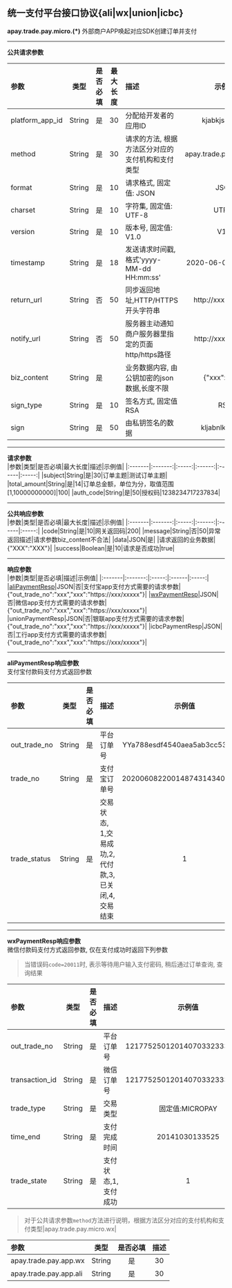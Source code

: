 ## 统一支付平台接口协议{ali|wx|union|icbc}



**apay.trade.pay.micro.(*)**
外部商户APP唤起对应SDK创建订单并支付

***

**公共请求参数**      

|参数|类型|是否必填|最大长度|描述|示例值|
|:-------|:-------:|:-----:|:------:|:------|:-----:|
|platform_app_id|String|是|30|分配给开发者的应用ID|kjabkjsdbfkjdf|
|method|String|是|30|请求的方法, 根据方法区分对应的支付机构和支付类型|apay.trade.pay.micro.wx|
|format|String|是|10|请求格式, 固定值: JSON|JSON|
|charset|String|是|10|字符集, 固定值: UTF-8|UTF-8|
|version|String|是|10|版本号, 固定值: V1.0|V1.0|
|timestamp|String|是|18|发送请求时间戳, 格式'yyyy-MM-dd HH:mm:ss'|2020-06-01 00:00:00|
|return_url|String|否|50|同步返回地址,HTTP/HTTPS开头字符串|http://xxx/returnUrl|
|notify_url|String|否|50|服务器主动通知商户服务器里指定的页面http/https路径|http://xxx/notifyUrl|
|biz_content|String|是| |业务数据内容, 由公钥加密的json数据,长度不限|{"xxx":"xxx"}|
|sign_type|String|是|10|签名方式, 固定值 RSA|RSA|
|sign|String|是|50|由私钥签名的数据|kljabnlkjnkljdfs|

***

**请求参数**  
|参数|类型|是否必填|最大长度|描述|示例值|
|:-------|:-------:|:-----:|:------:|:------|:-----:|
|subject|String|是|30|订单主题|测试订单主题|
|total_amount|String|是|14|订单总金额，单位为分，取值范围[1,10000000000]|100|
|auth_code|String|是|50|授权码|1238234717237834|

***

**公共响应参数**  
|参数|类型|是否必填|最大长度|描述|示例值|
|:-------|:-------:|:-----:|:------:|:------|:-----:|
|code|String|是|10|网关返回码|200|
|message|String|否|50|异常返回描述|请求参数biz_content不合法|
|data|JSON|是| |请求返回的业务数据|{"XXX":"XXX"}|
|success|Boolean|是|10|请求是否成功|true|

***

**响应参数**  
|参数|类型|是否必填|描述|示例值|
|:-------|:-------:|:-----:|:------|:-----:|
|[aliPaymentResp](#aliPaymentResp响应参数)|JSON|否|支付宝app支付方式需要的请求参数|{"out_trade_no":"xxx","xxx":"https://xxx/xxxxx"}|
|[wxPaymentResp](#wxPaymentResp响应参数)|JSON|否|微信app支付方式需要的请求参数|{"out_trade_no":"xxx","xxx":"https://xxx/xxxxx"}|
|unionPaymentResp|JSON|否|银联app支付方式需要的请求参数|{"out_trade_no":"xxx","xxx":"https://xxx/xxxxx"}|
|icbcPaymentResp|JSON|否|工行app支付方式需要的请求参数|{"out_trade_no":"xxx","xxx":"https://xxx/xxxxx"}|

***

**aliPaymentResp响应参数**  
支付宝付款码支付方式返回参数  

|参数|类型|是否必填|描述|示例值|
|:-------|:-------:|:-----:|:------|:-----:|
|out_trade_no|String|是|平台订单号|YYa788esdf4540aea5ab3cc53fd622|
|trade_no|String|是|支付宝订单号|2020060822001487431434007423|
|trade_status|String|是|交易状态, 1,交易成功,2,代付款,3,已关闭,4,交易结束|1|

***


**wxPaymentResp响应参数**  
微信付款码支付方式返回参数, 仅在支付成功时返回下列参数  

> 当错误码`code=20011`时, 表示等待用户输入支付密码, 稍后通过订单查询, 查询结果  

|参数|类型|是否必填|描述|示例值|
|:-------|:-------:|:-----:|:------|:-----:|
|out_trade_no|String|是|平台订单号|1217752501201407033233368018|
|transaction_id|String|是|微信订单号|1217752501201407033233368018|
|trade_type|String|是|交易类型|固定值:MICROPAY|
|time_end|String|是|支付完成时间|20141030133525|
|trade_state|String|是|支付状态,1,支付成功|1|

> 对于公共请求参数`method`方法进行说明，根据方法区分对应的支付机构和支付类型|apay.trade.pay.micro.wx|  

|参数|类型|是否必填|描述|
|:-------|:-------:|:-----:|:-----------:|
|apay.trade.pay.app.wx|String|是|30|请求的方法, 根据方法区分对应的支付机构和支付类型,`micro`表示付款码支付，`wx`表示付款码微信支付|
|apay.trade.pay.app.ali|String|是|30|请求的方法, 根据方法区分对应的支付机构和支付类型,`micro`表示付款码支付，`ali`表示付款码支付宝支付|





